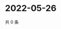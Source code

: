 # 2022-05-26

共 0 条

<!-- BEGIN WEIBO -->
<!-- 最后更新时间 Thu May 26 2022 00:19:24 GMT+0800 (China Standard Time) -->

<!-- END WEIBO -->
